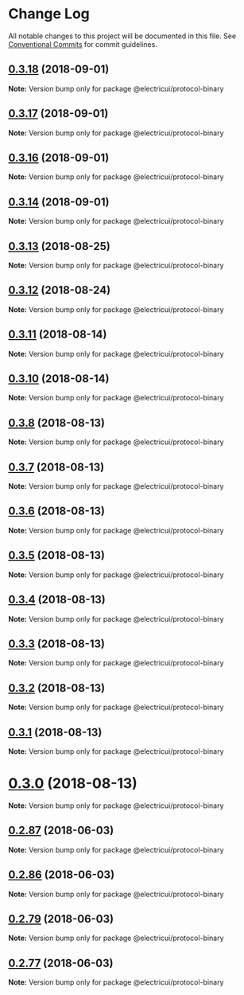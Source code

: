 # Change Log

All notable changes to this project will be documented in this file.
See [Conventional Commits](https://conventionalcommits.org) for commit guidelines.

<a name="0.3.18"></a>
## [0.3.18](https://github.com/Scottapotamas/electricui-interface/compare/v0.3.17...v0.3.18) (2018-09-01)




**Note:** Version bump only for package @electricui/protocol-binary

<a name="0.3.17"></a>
## [0.3.17](https://github.com/Scottapotamas/electricui-interface/compare/v0.3.16...v0.3.17) (2018-09-01)




**Note:** Version bump only for package @electricui/protocol-binary

<a name="0.3.16"></a>
## [0.3.16](https://github.com/Scottapotamas/electricui-interface/compare/v0.3.15...v0.3.16) (2018-09-01)




**Note:** Version bump only for package @electricui/protocol-binary

<a name="0.3.14"></a>
## [0.3.14](https://github.com/Scottapotamas/electricui-interface/compare/v0.3.13...v0.3.14) (2018-09-01)




**Note:** Version bump only for package @electricui/protocol-binary

<a name="0.3.13"></a>
## [0.3.13](https://github.com/Scottapotamas/electricui-interface/compare/v0.3.12...v0.3.13) (2018-08-25)




**Note:** Version bump only for package @electricui/protocol-binary

<a name="0.3.12"></a>
## [0.3.12](https://github.com/Scottapotamas/electricui-interface/compare/v0.3.11...v0.3.12) (2018-08-24)




**Note:** Version bump only for package @electricui/protocol-binary

<a name="0.3.11"></a>
## [0.3.11](https://github.com/Scottapotamas/electricui-interface/compare/v0.3.10...v0.3.11) (2018-08-14)




**Note:** Version bump only for package @electricui/protocol-binary

<a name="0.3.10"></a>
## [0.3.10](https://github.com/Scottapotamas/electricui-interface/compare/v0.3.9...v0.3.10) (2018-08-14)




**Note:** Version bump only for package @electricui/protocol-binary

<a name="0.3.8"></a>
## [0.3.8](https://github.com/Scottapotamas/electricui-interface/compare/v0.3.7...v0.3.8) (2018-08-13)




**Note:** Version bump only for package @electricui/protocol-binary

<a name="0.3.7"></a>
## [0.3.7](https://github.com/Scottapotamas/electricui-interface/compare/v0.3.6...v0.3.7) (2018-08-13)




**Note:** Version bump only for package @electricui/protocol-binary

<a name="0.3.6"></a>
## [0.3.6](https://github.com/Scottapotamas/electricui-interface/compare/v0.3.5...v0.3.6) (2018-08-13)




**Note:** Version bump only for package @electricui/protocol-binary

<a name="0.3.5"></a>
## [0.3.5](https://github.com/Scottapotamas/electricui-interface/compare/v0.3.4...v0.3.5) (2018-08-13)




**Note:** Version bump only for package @electricui/protocol-binary

<a name="0.3.4"></a>
## [0.3.4](https://github.com/Scottapotamas/electricui-interface/compare/v0.3.3...v0.3.4) (2018-08-13)




**Note:** Version bump only for package @electricui/protocol-binary

<a name="0.3.3"></a>
## [0.3.3](https://github.com/Scottapotamas/electricui-interface/compare/v0.3.2...v0.3.3) (2018-08-13)




**Note:** Version bump only for package @electricui/protocol-binary

<a name="0.3.2"></a>
## [0.3.2](https://github.com/Scottapotamas/electricui-interface/compare/v0.3.1...v0.3.2) (2018-08-13)




**Note:** Version bump only for package @electricui/protocol-binary

<a name="0.3.1"></a>
## [0.3.1](https://github.com/Scottapotamas/electricui-interface/compare/v0.3.0...v0.3.1) (2018-08-13)




**Note:** Version bump only for package @electricui/protocol-binary

<a name="0.3.0"></a>
# [0.3.0](https://github.com/Scottapotamas/electricui-interface/compare/v0.2.118...v0.3.0) (2018-08-13)




**Note:** Version bump only for package @electricui/protocol-binary

<a name="0.2.87"></a>
## [0.2.87](https://github.com/Scottapotamas/electricui-interface/compare/v0.2.86...v0.2.87) (2018-06-03)




**Note:** Version bump only for package @electricui/protocol-binary

<a name="0.2.86"></a>
## [0.2.86](https://github.com/Scottapotamas/electricui-interface/compare/v0.2.79...v0.2.86) (2018-06-03)




**Note:** Version bump only for package @electricui/protocol-binary

<a name="0.2.79"></a>
## [0.2.79](https://github.com/Scottapotamas/electricui-interface/compare/v0.2.78...v0.2.79) (2018-06-03)




**Note:** Version bump only for package @electricui/protocol-binary

<a name="0.2.77"></a>
## [0.2.77](https://github.com/Scottapotamas/electricui-interface/compare/v0.2.76...v0.2.77) (2018-06-03)




**Note:** Version bump only for package @electricui/protocol-binary
